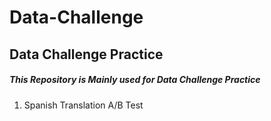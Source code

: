 # Data-Challenge  
## Data Challenge Practice  
##### This Repository is Mainly used for Data Challenge Practice  

1. Spanish Translation A/B Test
